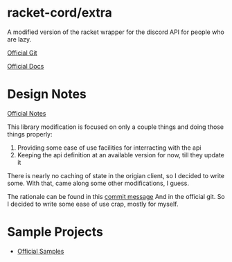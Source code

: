 # racket-cord/extra

A modified version of the racket wrapper for the discord API for people who are lazy.

[Official Git](https://github.com/simmsb/racket-cord)

[Official Docs](https://docs.racket-lang.org/racket-cord/index.html)

# Design Notes
[Official Notes](https://github.com/simmsb/racket-cord#design-notes)

This library modification is focused on only a couple things and doing those things properly:
1. Providing some ease of use facilities for interracting with the api
2. Keeping the api definition at an available version for now, till they update it

There is nearly no caching of state in the origian client, so I decided to write some. 
With that, came along some other modifications, I guess.

The rationale can be found in this [commit message](https://github.com/simmsb/racket-cord/commit/64b8f1de97fccb01487571362e2b4bac749c3691)
And in the official git. So I decided to write some ease of use crap, mostly for myself.

# Sample Projects

* [Official Samples](https://github.com/simmsb/racket-cord#sample-projects)
